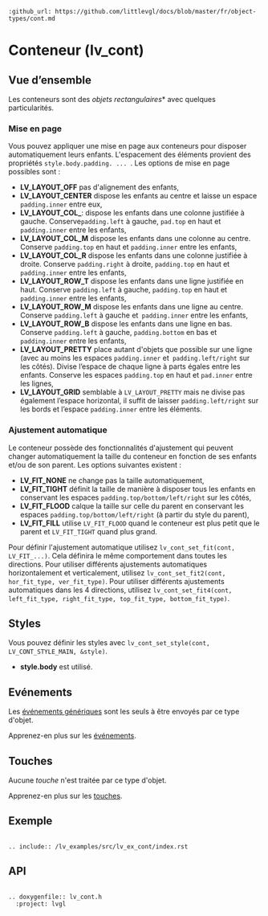```eval_rst
:github_url: https://github.com/littlevgl/docs/blob/master/fr/object-types/cont.md
```
# Conteneur (lv_cont)

## Vue d’ensemble

Les conteneurs sont des *objets rectangulaires** avec quelques particularités.

### Mise en page
Vous pouvez appliquer une mise en page aux conteneurs pour disposer automatiquement leurs enfants. L'espacement des éléments provient des propriétés `style.body.padding. ... `. Les options de mise en page possibles sont :

- **LV_LAYOUT_OFF** pas d'alignement des enfants,
- **LV_LAYOUT_CENTER** dispose les enfants au centre et laisse un espace `padding.inner` entre eux,
- **LV_LAYOUT_COL_**: dispose les enfants dans une colonne justifiée à gauche. Conserve`padding.left` à gauche, `pad.top` en haut et `padding.inner` entre les enfants,
- **LV_LAYOUT_COL_M** dispose les enfants dans une colonne au centre. Conserve `padding.top` en haut et `padding.inner` entre les enfants,
- **LV_LAYOUT_COL_R** dispose les enfants dans une colonne justifiée à droite. Conserve `padding.right` à droite, `padding.top` en haut et `padding.inner` entre les enfants,
- **LV_LAYOUT_ROW_T** dispose les enfants dans une ligne justifiée en haut. Conserve `padding.left` à gauche, `padding.top` en haut et `padding.inner` entre les enfants,
- **LV_LAYOUT_ROW_M** dispose les enfants dans une ligne au centre. Conserve `padding.left` à gauche et` padding.inner` entre les enfants,
- **LV_LAYOUT_ROW_B** dispose les enfants dans une ligne en bas. Conserve `padding.left` à gauche, `padding.bottom` en bas et `padding.inner` entre les enfants,
- **LV_LAYOUT_PRETTY** place autant d'objets que possible sur une ligne (avec au moins les espaces `padding.inner` et` padding.left/right` sur les côtés). Divise l’espace de chaque ligne à parts égales entre les enfants.
Conserve les espaces `padding.top` en haut et `pad.inner` entre les lignes,
- **LV_LAYOUT_GRID** semblable à `LV_LAYOUT_PRETTY` mais ne divise pas également l’espace horizontal, il suffit de laisser `padding.left/right` sur les bords et l’espace `padding.inner` entre les éléments.

### Ajustement automatique
Le conteneur possède des fonctionnalités d'ajustement qui peuvent changer automatiquement la taille du conteneur en fonction de ses enfants et/ou de son parent. Les options suivantes existent :
- **LV_FIT_NONE** ne change pas la taille automatiquement,
- **LV_FIT_TIGHT** définit la taille de manière à disposer tous les enfants en conservant les espaces `padding.top/bottom/left/right` sur les côtés,
- **LV_FIT_FLOOD** calque la taille sur celle du parent en conservant les espaces `padding.top/bottom/left/right` (à partir du style du parent),
- **LV_FIT_FILL** utilise `LV_FIT_FLOOD` quand le conteneur est plus petit que le parent et `LV_FIT_TIGHT` quand plus grand.

Pour définir l'ajustement automatique utilisez `lv_cont_set_fit(cont, LV_FIT_...)`. Cela définira le même comportement dans toutes les directions.
Pour utiliser différents ajustements automatiques horizontalement et verticalement, utilisez `lv_cont_set_fit2(cont, hor_fit_type, ver_fit_type)`.
Pour utiliser différents ajustements automatiques dans les 4 directions, utilisez `lv_cont_set_fit4(cont, left_fit_type, right_fit_type, top_fit_type, bottom_fit_type)`.

## Styles
Vous pouvez définir les styles avec `lv_cont_set_style(cont, LV_CONT_STYLE_MAIN, &style)`. 
- **style.body** est utilisé.

## Evénements
Les [événements génériques](/overview/event.html#generic-events) sont les seuls à être envoyés par ce type d'objet.

Apprenez-en plus sur les [événements](/overview/event).

## Touches
Aucune *touche* n'est traitée par ce type d'objet.

Apprenez-en plus sur les [touches](/overview/indev).


## Exemple

```eval_rst

.. include:: /lv_examples/src/lv_ex_cont/index.rst

```

## API 

```eval_rst

.. doxygenfile:: lv_cont.h
  :project: lvgl
        
```
